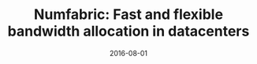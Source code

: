 ---
title: "Numfabric: Fast and flexible bandwidth allocation in datacenters"
collection: publications
permalink: /publication/2016-08-01-Numfabric-Fast-and-flexible-bandwidth-allocation-in-datacenters
excerpt: '81 cites: https://scholar.google.com/scholar?oi=bibs\&amp;hl=en\&amp;cites=12638641209357825109'
date: 2016-08-01
venue: 'Proceedings of the 2016 ACM SIGCOMM Conference'
link: 'https://doi.org/10.1145/2486001'
paperurl: '/files/papers/numfabric.pdf'
citation: ' K Nagaraj,  D Bharadia,  H Mao,  S Chinchali,  M Alizadeh,  S Katti, '
---